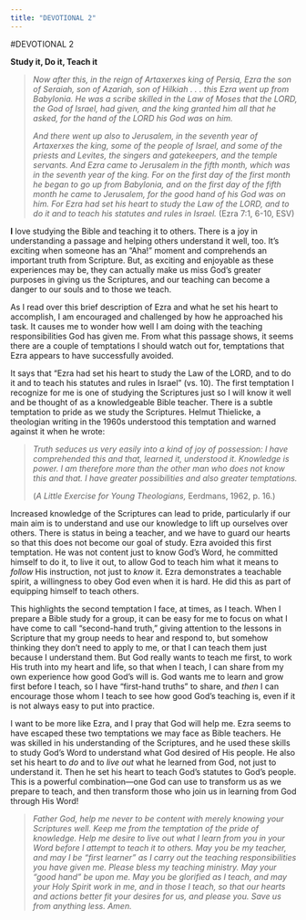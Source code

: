 ```yaml
---
title: "DEVOTIONAL 2"
---
```

#DEVOTIONAL 2

**Study it, Do it, Teach it**

> *Now after this, in the reign of Artaxerxes king of Persia, Ezra the
> son of Seraiah, son of Azariah, son of Hilkiah . . . this Ezra went up
> from Babylonia. He was a scribe skilled in the Law of Moses that the
> LORD, the God of Israel, had given, and the king granted him all that
> he asked, for the hand of the LORD his God was on him.*
>
> *And there went up also to Jerusalem, in the seventh year of
> Artaxerxes the king, some of the people of Israel, and some of the
> priests and Levites, the singers and gatekeepers, and the temple
> servants. And Ezra came to Jerusalem in the fifth month, which was in
> the seventh year of the king. For on the first day of the first month
> he began to go up from Babylonia, and on the first day of the fifth
> month he came to Jerusalem, for the good hand of his God was on him.
> For Ezra had set his heart to study the Law of the LORD, and to do it
> and to teach his statutes and rules in Israel.* (Ezra 7:1, 6-10, ESV)

**I** love studying the Bible and teaching it to others. There is a joy
in understanding a passage and helping others understand it well, too.
It’s exciting when someone has an “Aha!” moment and comprehends an
important truth from Scripture. But, as exciting and enjoyable as these
experiences may be, they can actually make us miss God’s greater
purposes in giving us the Scriptures, and our teaching can become a
danger to our souls and to those we teach.

As I read over this brief description of Ezra and what he set his heart
to accomplish, I am encouraged and challenged by how he approached his
task. It causes me to wonder how well I am doing with the teaching
responsibilities God has given me. From what this passage shows, it
seems there are a couple of temptations I should watch out for,
temptations that Ezra appears to have successfully avoided.

It says that “Ezra had set his heart to study the Law of the LORD, and
to do it and to teach his statutes and rules in Israel” (vs. 10). The
first temptation I recognize for me is one of studying the Scriptures
just so I will know it well and be thought of as a knowledgeable Bible
teacher. There is a subtle temptation to pride as we study the
Scriptures. Helmut Thielicke, a theologian writing in the 1960s
understood this temptation and warned against it when he wrote:

> *Truth seduces us very easily into a kind of joy of possession: I have
> comprehended this and that, learned it, understood it. Knowledge is
> power. I am therefore more than the other man who does not know this
> and that. I have greater possibilities and also greater temptations.*
>
> (*A Little Exercise for Young Theologians,* Eerdmans, 1962, p. 16.)

Increased knowledge of the Scriptures can lead to pride, particularly if
our main aim is to understand and use our knowledge to lift up ourselves
over others. There is status in being a teacher, and we have to guard
our hearts so that this does not become our goal of study. Ezra avoided
this first temptation. He was not content just to know God’s Word, he
committed himself to do it, to live it out, to allow God to teach him
what it means to *follow* His instruction, not just to *know* it. Ezra
demonstrates a teachable spirit, a willingness to obey God even when it
is hard. He did this as part of equipping himself to teach others.

This highlights the second temptation I face, at times, as I teach. When
I prepare a Bible study for a group, it can be easy for me to focus on
what I have come to call “second-hand truth,” giving attention to the
lessons in Scripture that my group needs to hear and respond to, but
somehow thinking they don’t need to apply to me, or that I can teach
them just because I understand them. But God really wants to teach me
first, to work His truth into my heart and life, so that when I teach, I
can share from my own experience how good God’s will is. God wants me to
learn and grow first before I teach, so I have “first-hand truths” to
share, and *then* I can encourage those whom I teach to see how good
God’s teaching is, even if it is not always easy to put into practice.

I want to be more like Ezra, and I pray that God will help me. Ezra
seems to have escaped these two temptations we may face as Bible
teachers. He was skilled in his understanding of the Scriptures, and he
used these skills to study God’s Word to understand what God desired of
His people. He also set his heart to *do* and to *live out* what he
learned from God, not just to understand it. Then he set his heart to
teach God’s statutes to God’s people. This is a powerful combination—one
God can use to transform us as we prepare to teach, and then transform
those who join us in learning from God through His Word!

> *Father God, help me never to be content with merely knowing your
> Scriptures well. Keep me from the temptation of the pride of
> knowledge. Help me desire to live out what I learn from you in your
> Word before I attempt to teach it to others. May you be my teacher,
> and may I be “first learner” as I carry out the teaching
> responsibilities you have given me. Please bless my teaching ministry.
> May your “good hand” be upon me. May you be glorified as I teach, and
> may your Holy Spirit work in me, and in those I teach, so that our
> hearts and actions better fit your desires for us, and please you.
> Save us from anything less. Amen.*
